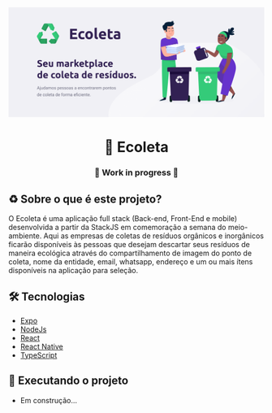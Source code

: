 <p align="center">
<img src="./public/assets/banner.png" style="max-width: 100%;"/> 
</p>
<h1 align="center">💚 Ecoleta  </h1>
<h3 align="center">🚧 Work in progress 🚧 </h3>
<p>

## ♻️ Sobre o que é este projeto?
O Ecoleta é uma aplicação full stack (Back-end, Front-End e mobile) desenvolvida a partir da StackJS em comemoração a semana do meio-ambiente.
Aqui as empresas de coletas de resíduos orgânicos e inorgânicos ficarão disponíveis às pessoas que desejam descartar seus resíduos de maneira ecológica
através do compartilhamento de imagem do ponto de coleta, nome da entidade, email, whatsapp, endereço e um ou mais ítens disponíveis na aplicação para seleção.

## 🛠️ Tecnologias 
- <a href="https://expo.io/">Expo</a>
- <a href="https://nodejs.org/">NodeJs</a>
- <a href="https://reactjs.org/">React</a>
- <a href="https://facebook.github.io/react-native/">React Native</a>
- <a href="https://www.typescriptlang.org/">TypeScript</a>

## 🚀 Executando o projeto
- Em construção...
